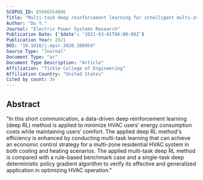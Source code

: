 ```yaml
---
SCOPUS_ID: 85096554866
Title: "Multi-task deep reinforcement learning for intelligent multi-zone residential HVAC control"
Author: "Du Y."
Journal: "Electric Power Systems Research"
Publication Date: {'$date': '2021-03-01T00:00:00Z'}
Publication Year: 2021
DOI: "10.1016/j.epsr.2020.106959"
Source Type: "Journal"
Document Type: "ar"
Document Type Description: "Article"
Affiliation: "Tickle College of Engineering"
Affiliation Country: "United States"
Cited by count: 36
---
```


## Abstract
"In this short communication, a data-driven deep reinforcement learning (deep RL) method is applied to minimize HVAC users’ energy consumption costs while maintaining users’ comfort. The applied deep RL method's efficiency is enhanced by conducting multi-task learning that can achieve an economic control strategy for a multi-zone residential HVAC system in both cooling and heating scenarios. The applied multi-task deep RL method is compared with a rule-based benchmark case and a single-task deep deterministic policy gradient algorithm to verify its effective and generalized application in optimizing HVAC operation."
